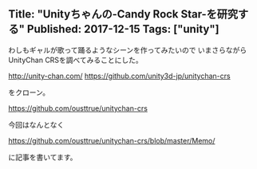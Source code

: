 Title: "Unityちゃんの-Candy Rock Star-を研究する"
Published: 2017-12-15
Tags: ["unity"]
---

わしもギャルが歌って踊るようなシーンを作ってみたいので
いまさらながらUnityChan CRSを調べてみることにした。


http://unity-chan.com/
https://github.com/unity3d-jp/unitychan-crs

をクローン。

https://github.com/ousttrue/unitychan-crs

今回はなんとなく

https://github.com/ousttrue/unitychan-crs/blob/master/Memo/

に記事を書いてます。
